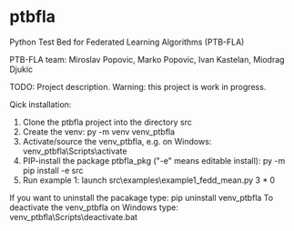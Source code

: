 # ptbfla
Python Test Bed for Federated Learning Algorithms (PTB-FLA)

PTB-FLA team: Miroslav Popovic, Marko Popovic, Ivan Kastelan, Miodrag Djukic

TODO: Project description.
Warning: this project is work in progress.

Qick installation:
1. Clone the ptbfla project into the directory src
2. Create the venv: py -m venv venv_ptbfla
3. Activate/source the venv_ptbfla, e.g. on Windows: venv_ptbfla\Scripts\activate
4. PIP-install the package ptbfla_pkg ("-e" means editable install): py -m pip install -e src
5. Run example 1: launch src\examples\example1_fedd_mean.py 3 * 0

If you want to uninstall the pacakage type: pip uninstall venv_ptbfla
To deactivate the venv_ptbfla on Windows type: venv_ptbfla\Scripts\deactivate.bat
